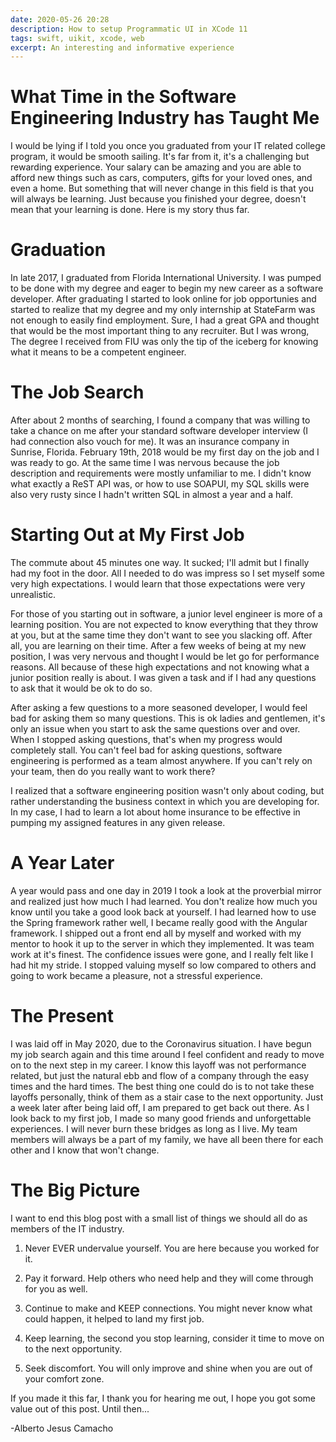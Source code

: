 ```yaml
---
date: 2020-05-26 20:28
description: How to setup Programmatic UI in XCode 11
tags: swift, uikit, xcode, web
excerpt: An interesting and informative experience
---
```

# What Time in the Software Engineering Industry has Taught Me

I would be lying if I told you once you graduated from your IT related college program, it would be smooth sailing. It's far from it, it's a challenging but rewarding experience. Your salary can be amazing and you are able to afford new things such as cars, computers, gifts for your loved ones, and even a home. But something that will never change in this field is that you will always be learning. Just because you finished your degree, doesn't mean that your learning is done. Here is my story thus far.

# Graduation

In late 2017, I graduated from Florida International University. I was pumped to be done with my degree and eager to begin my new career as a software developer. After graduating I started to look online for job opportunies and started to realize that my degree and my only internship at StateFarm was not enough to easily find employment. Sure, I had a great GPA and thought that would be the most important thing to any recruiter. But I was wrong, The degree I received from FIU was only the tip of the iceberg for knowing what it means to be a competent engineer.

# The Job Search

After about 2 months of searching, I found a company that was willing to take a chance on me after your standard software developer interview (I had connection also vouch for me). It was an insurance company in Sunrise, Florida. February 19th, 2018 would be my first day on the job and I was ready to go. At the same time I was nervous because the job description and requirements were mostly unfamiliar to me. I didn't know what exactly a ReST API was, or how to use SOAPUI, my SQL skills were also very rusty since I hadn't written SQL in almost a year and a half.

# Starting Out at My First Job

The commute about 45 minutes one way. It sucked; I'll admit but I finally had my foot in the door. All I needed to do was impress so I set myself some very high expectations. I would learn that those expectations were very unrealistic. 

For those of you starting out in software, a junior level engineer is more of a learning position. You are not expected to know everything that they throw at you, but at the same time they don't want to see you slacking off. After all, you are learning on their time. After a few weeks of being at my new position, I was very nervous and thought I would be let go for performance reasons. All because of these high expectations and not knowing what a junior position really is about. I was given a task and if I had any questions to ask that it would be ok to do so. 

After asking a few questions to a more seasoned developer, I would feel bad for asking them so many questions. This is ok ladies and gentlemen, it's only an issue when you start to ask the same questions over and over. When I stopped asking questions, that's when my progress would completely stall. You can't feel bad for asking questions, software engineering is performed as a team almost anywhere. If you can't rely on your team, then do you really want to work there?

I realized that a software engineering position wasn't only about coding, but rather understanding the business context in which you are developing for. In my case, I had to learn a lot about home insurance to be effective in pumping my assigned features in any given release. 

# A Year Later

A year would pass and one day in 2019 I took a look at the proverbial mirror and realized just how much I had learned. You don't realize how much you know until you take a good look back at yourself. I had learned how to use the Spring framework rather well, I became really good with the Angular framework. I shipped out a front end all by myself and worked with my mentor to hook it up to the server in which they implemented. It was team work at it's finest. The confidence issues were gone, and I really felt like I had hit my stride. I stopped valuing myself so low compared to others and going to work became a pleasure, not a stressful experience.

# The Present

I was laid off in May 2020, due to the Coronavirus situation. I have begun my job search again and this time around I feel confident and ready to move on to the next step in my career. I know this layoff was not performance related, but just the natural ebb and flow of a company through the easy times and the hard times. The best thing one could do is to not take these layoffs personally, think of them as a stair case to the next opportunity. Just a week later after being laid off, I am prepared to get back out there. As I look back to my first job, I made so many good friends and unforgettable experiences. I will never burn these bridges as long as I live. My team members will always be a part of my family, we have all been there for each other and I know that won't change.

# The Big Picture

I want to end this blog post with a small list of things we should all do as members of the IT industry.

1. Never EVER undervalue yourself. You are here because you worked for it.

2. Pay it forward. Help others who need help and they will come through for you as well.

3. Continue to make and KEEP connections. You might never know what could happen, it helped to land my first job.

4. Keep learning, the second you stop learning, consider it time to move on to the next opportunity.

5. Seek discomfort. You will only improve and shine when you are out of your comfort zone.

If you made it this far, I thank you for hearing me out, I hope you got some value out of this post. Until then...

-Alberto Jesus Camacho
